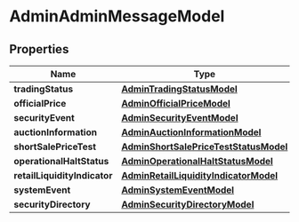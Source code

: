 
# AdminAdminMessageModel

## Properties
| Name | Type | Description | Notes |
| ------------ | ------------- | ------------- | ------------- |
| **tradingStatus** | [**AdminTradingStatusModel**](AdminTradingStatusModel.md) |  |  [optional] |
| **officialPrice** | [**AdminOfficialPriceModel**](AdminOfficialPriceModel.md) |  |  [optional] |
| **securityEvent** | [**AdminSecurityEventModel**](AdminSecurityEventModel.md) |  |  [optional] |
| **auctionInformation** | [**AdminAuctionInformationModel**](AdminAuctionInformationModel.md) |  |  [optional] |
| **shortSalePriceTest** | [**AdminShortSalePriceTestStatusModel**](AdminShortSalePriceTestStatusModel.md) |  |  [optional] |
| **operationalHaltStatus** | [**AdminOperationalHaltStatusModel**](AdminOperationalHaltStatusModel.md) |  |  [optional] |
| **retailLiquidityIndicator** | [**AdminRetailLiquidityIndicatorModel**](AdminRetailLiquidityIndicatorModel.md) |  |  [optional] |
| **systemEvent** | [**AdminSystemEventModel**](AdminSystemEventModel.md) |  |  [optional] |
| **securityDirectory** | [**AdminSecurityDirectoryModel**](AdminSecurityDirectoryModel.md) |  |  [optional] |



